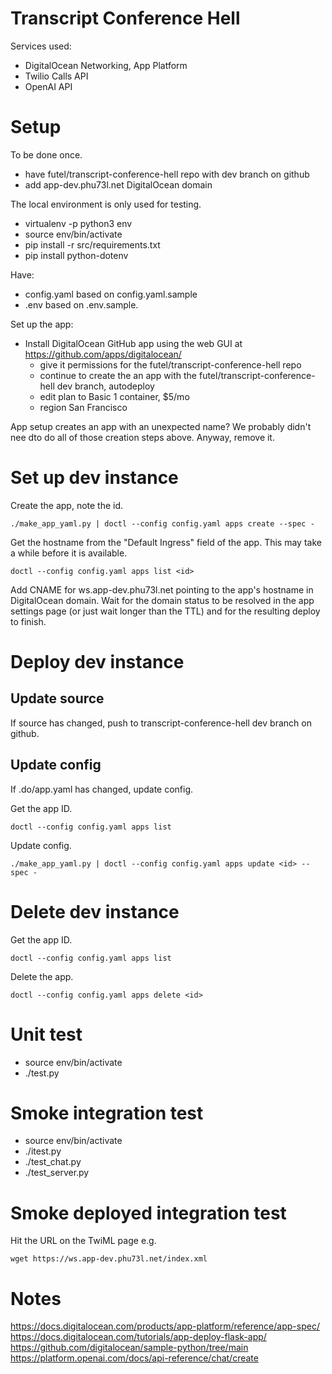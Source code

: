 # Transcript Conference Hell

Services used:

- DigitalOcean Networking, App Platform
- Twilio Calls API
- OpenAI API

# Setup

To be done once.

- have futel/transcript-conference-hell repo with dev branch on github
- add app-dev.phu73l.net DigitalOcean domain

The local environment is only used for testing.

- virtualenv -p python3 env
- source env/bin/activate
- pip install -r src/requirements.txt
- pip install python-dotenv

Have:

- config.yaml based on config.yaml.sample
- .env based on .env.sample.

Set up the app:

- Install DigitalOcean GitHub app using the web GUI at https://github.com/apps/digitalocean/
  - give it permissions for the futel/transcript-conference-hell repo
  - continue to create the an app with the futel/transcript-conference-hell dev branch, autodeploy
  - edit plan to Basic 1 container, $5/mo
  - region San Francisco
  
App setup creates an app with an unexpected name? We probably didn't nee dto do all of those creation steps above. Anyway, remove it.

# Set up dev instance

Create the app, note the id.

    ./make_app_yaml.py | doctl --config config.yaml apps create --spec -
    
Get the hostname from the "Default Ingress" field of the app. This may take a while before it is available.

    doctl --config config.yaml apps list <id>

Add CNAME for ws.app-dev.phu73l.net pointing to the app's hostname in DigitalOcean domain. Wait for the domain status to be resolved in the app settings page (or just wait longer than the TTL) and for the resulting deploy to finish.

# Deploy dev instance

## Update source

If source has changed, push to transcript-conference-hell dev branch on github.

## Update config

If .do/app.yaml has changed, update config.

Get the app ID.

    doctl --config config.yaml apps list

Update config.

    ./make_app_yaml.py | doctl --config config.yaml apps update <id> --spec -

# Delete dev instance

Get the app ID.

    doctl --config config.yaml apps list

Delete the app.

    doctl --config config.yaml apps delete <id>

# Unit test

- source env/bin/activate
- ./test.py

# Smoke integration test

- source env/bin/activate
- ./itest.py
- ./test_chat.py
- ./test_server.py

# Smoke deployed integration test

Hit the URL on the TwiML page e.g.

    wget https://ws.app-dev.phu73l.net/index.xml

# Notes

https://docs.digitalocean.com/products/app-platform/reference/app-spec/
https://docs.digitalocean.com/tutorials/app-deploy-flask-app/
https://github.com/digitalocean/sample-python/tree/main
https://platform.openai.com/docs/api-reference/chat/create
